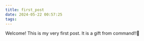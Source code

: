 ```yaml
---
title: first_post
date: 2024-05-22 00:57:25
tags:
---
```

Welcome! This is my very first post. It is a gift from command!!🌟